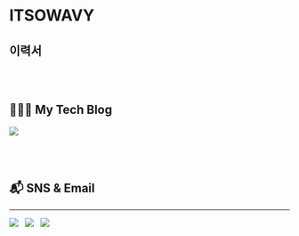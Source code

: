 # ITSOWAVY

## 이력서



<br></br>

## 👨🏻‍💻 My Tech Blog
<a href="https://https://itsowavy.oopy.io/" target="_blank"><img src="https://img.shields.io/badge/-ITSOWAVY-purple?style=for-the-badge"/></a> &nbsp;

<br></br>

## 📬 SNS & Email
___
<a href="https://www.linkedin.com/in/wonyonghwang/" target="_blank"><img src="https://img.shields.io/badge/Linkedin-01579b?style=for-the-   badge&logo=Linkedin&logoColor=#0A66C2"/></a> &nbsp;
<a href="https://www.instagram.com/wonyongpic" target="_blank"><img src="https://img.shields.io/badge/Instagram-9C27B0?style=for-the-   badge&logo=Instagram&logoColor=white"/></a> &nbsp;
<a href="mailto:kakaohwy@gmail.com" target="_blank"><img src="https://img.shields.io/badge/Gmail-EA4335?style=for-the-   badge&logo=Gmail&logoColor=white"/></a> &nbsp;

<!--
**itsowavy/itsowavy** is a ✨ _special_ ✨ repository because its `README.md` (this file) appears on your GitHub profile.

Here are some ideas to get you started:

- 🔭 I’m currently working on ...
- 🌱 I’m currently learning ...
- 👯 I’m looking to collaborate on ...
- 🤔 I’m looking for help with ...
- 💬 Ask me about ...
- 📫 How to reach me: ...
- 😄 Pronouns: ...
- ⚡ Fun fact: ...
-->
